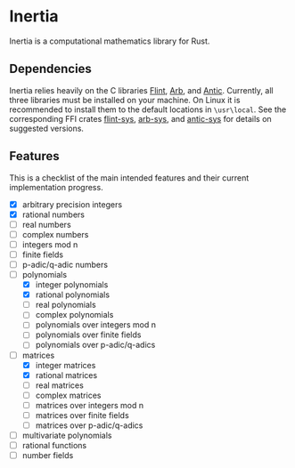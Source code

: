 # Inertia
Inertia is a computational mathematics library for Rust.

## Dependencies

Inertia relies heavily on the C libraries [Flint](https://flintlib.org/doc/),
[Arb](https://arblib.org/), and [Antic](https://github.com/wbhart/antic). Currently, all three
libraries must be installed on your machine. On Linux it is recommended to install them to the default locations in `\usr\local`. See the corresponding FFI crates [flint-sys](https://crates.io/crates/flint-sys), [arb-sys](https://crates.io/crates/arb-sys), and [antic-sys](https://crates.io/crates/antic-sys) 
for details on suggested versions.

## Features

This is a checklist of the main intended features and their current implementation progress.

- [x] arbitrary precision integers
- [x] rational numbers
- [ ] real numbers
- [ ] complex numbers
- [ ] integers mod n
- [ ] finite fields
- [ ] p-adic/q-adic numbers
- [ ] polynomials
    - [x] integer polynomials
    - [x] rational polynomials
    - [ ] real polynomials
    - [ ] complex polynomials 
    - [ ] polynomials over integers mod n
    - [ ] polynomials over finite fields
    - [ ] polynomials over p-adic/q-adics
- [ ] matrices
    - [x] integer matrices
    - [x] rational matrices
    - [ ] real matrices
    - [ ] complex matrices 
    - [ ] matrices over integers mod n
    - [ ] matrices over finite fields
    - [ ] matrices over p-adic/q-adics
- [ ] multivariate polynomials
- [ ] rational functions
- [ ] number fields
